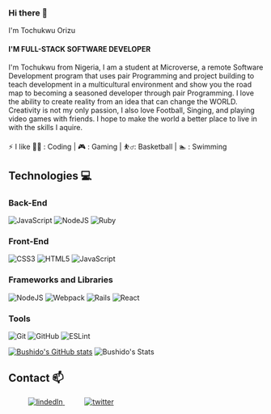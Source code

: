 ### Hi there 👋


I'm Tochukwu Orizu
#### I'M FULL-STACK SOFTWARE DEVELOPER


I'm Tochukwu from Nigeria, I am a student at Microverse, a remote Software Development program that uses pair Programming and project building to teach development in a multicultural environment and show you the road map to becoming a seasoned developer through pair Programming. I love the ability to create reality from an idea that can change the WORLD. Creativity is not my only passion, I also love Football, Singing, and playing video games with friends. I hope to make the world a better place to live in with the skills I aquire.


⚡ I like 👨‍💻 : Coding | 🎮 : Gaming | ⛹️‍♂️: Basketball | 🏊 : Swimming

## Technologies 💻

### Back-End
  ![JavaScript](https://img.shields.io/badge/javascript-%23323330.svg?style=for-the-badge&logo=javascript&logoColor=%23F7DF1E)
  ![NodeJS](https://img.shields.io/badge/node.js-6DA55F?style=for-the-badge&logo=node.js&logoColor=white)
  ![Ruby](https://img.shields.io/badge/ruby-FF0000?style=for-the-badge&logo=ruby&logoColor=white)
### Front-End
   ![CSS3](https://img.shields.io/badge/css3-%231572B6.svg?style=for-the-badge&logo=css3&logoColor=white)
   ![HTML5](https://img.shields.io/badge/html5-%23E34F26.svg?style=for-the-badge&logo=html5&logoColor=white)
   ![JavaScript](https://img.shields.io/badge/javascript-%23323330.svg?style=for-the-badge&logo=javascript&logoColor=%23F7DF1E)

### Frameworks and Libraries
   ![NodeJS](https://img.shields.io/badge/node.js-6DA55F?style=for-the-badge&logo=node.js&logoColor=white)
   ![Webpack](https://img.shields.io/badge/webpack-%238DD6F9.svg?style=for-the-badge&logo=webpack&logoColor=black)
   ![Rails](https://img.shields.io/badge/rails-FF0000?style=for-the-badge&logo=rails&logoColor=white)
   ![React](https://img.shields.io/badge/react-50DA11?style=for-the-badge&logo=react&logoColor=white)

   
### Tools
   ![Git](https://img.shields.io/badge/git-%23F05033.svg?style=for-the-badge&logo=git&logoColor=white)
   ![GitHub](https://img.shields.io/badge/github-%23121011.svg?style=for-the-badge&logo=github&logoColor=white)
   ![ESLint](https://img.shields.io/badge/ESLint-4B3263?style=for-the-badge&logo=eslint&logoColor=white)



[![Bushido's GitHub stats](https://github-readme-stats.vercel.app/api?username=Bushido-brown)](https://github.com/Bushido-brown/github-readme-stats)
![Bushido's Stats](https://github-readme-stats.vercel.app/api/top-langs/?username=Bushido-brown&theme=blue-green)

## Contact 📫

<div>
  <div>
    &ensp;&ensp;&ensp;&ensp;&ensp; <a  href="https://www.linkedin.com/in/tochukwu-orizu-52187013a" target="_blank">
      <img src="https://img.shields.io/badge/Linked%20In-0A66C2.svg?style=for-the-badge&logo=linkedin&logoColor=white" alt="lindedIn"/>
    </a>
    &ensp;&ensp;&ensp;&ensp;&ensp; <a href="https://twitter.com/tuzyorizu" target="_blank">
     <img src="https://img.shields.io/badge/Twitter-1DA1F2.svg?style=for-the-badge&logo=twitter&logoColor=white" alt="twitter"/>
    </a>
  </div>
</div>

